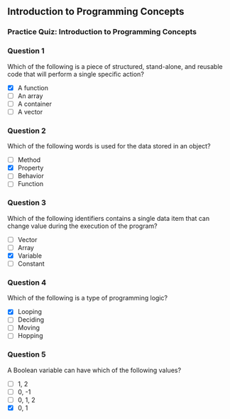 ## Introduction to Programming Concepts

### Practice Quiz: Introduction to Programming Concepts

### Question 1

Which of the following is a piece of structured, stand-alone, and reusable code that will perform a single specific action?

-   [x] A function
-   [ ] An array
-   [ ] A container
-   [ ] A vector

### Question 2

Which of the following words is used for the data stored in an object?

-   [ ] Method
-   [x] Property
-   [ ] Behavior
-   [ ] Function

### Question 3

Which of the following identifiers contains a single data item that can change value during the execution of the program?

-   [ ] Vector
-   [ ] Array
-   [x] Variable
-   [ ] Constant

### Question 4

Which of the following is a type of programming logic?

-   [x] Looping
-   [ ] Deciding
-   [ ] Moving
-   [ ] Hopping

### Question 5

A Boolean variable can have which of the following values?

-   [ ] 1, 2
-   [ ] 0, -1
-   [ ] 0, 1, 2
-   [x] 0, 1
